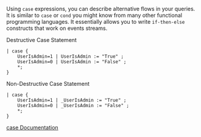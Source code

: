 Using `case` expressions, you can describe alternative flows in your queries. It is similar to `case` or `cond` you might know from many other functional programming languages. It essentially allows you to write `if-then-else` constructs that work on events streams.

Destructive Case Statement

```
| case {
	UserIsAdmin=1 | UserIsAdmin := "True" ;
	UserIsAdmin=0 | UserIsAdmin := "False" ;
	*; 
}
```

Non-Destructive Case Statement

```
| case {
	UserIsAdmin=1 | _UserIsAdmin := "True" ;
	UserIsAdmin=0 | _UserIsAdmin := "False" ;
	*; 
}
```
 
[case Documentation](https://library.humio.com/data-analysis/syntax-conditional.html#syntax-conditional-case)
